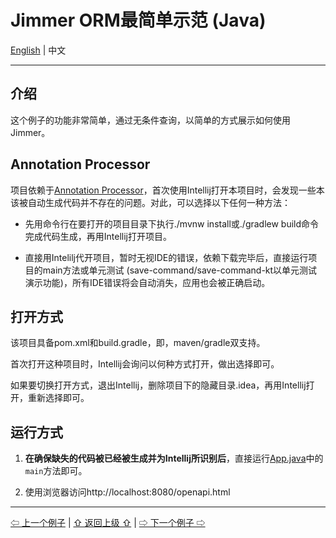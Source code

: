 # Jimmer ORM最简单示范 (Java)

[English](./) | 中文

---

## 介绍

这个例子的功能非常简单，通过无条件查询，以简单的方式展示如何使用Jimmer。

## Annotation Processor

项目依赖于[Annotation Processor](https://www.jetbrains.com/help/idea/annotation-processors-support.html)，首次使用Intellij打开本项目时，会发现一些本该被自动生成代码并不存在的问题。对此，可以选择以下任何一种方法：
 
-   先用命令行在要打开的项目目录下执行./mvnw install或./gradlew build命令完成代码生成，再用Intellij打开项目。
 
-   直接用Intelilj代开项目，暂时无视IDE的错误，依赖下载完毕后，直接运行项目的main方法或单元测试 (save-command/save-command-kt以单元测试演示功能)，所有IDE错误将会自动消失，应用也会被正确启动。

## 打开方式

该项目具备pom.xml和build.gradle，即，maven/gradle双支持。

首次打开这种项目时，Intellij会询问以何种方式打开，做出选择即可。

如果要切换打开方式，退出Intellij，删除项目下的隐藏目录.idea，再用Intellij打开，重新选择即可。

## 运行方式

1. **在确保缺失的代码被已经被生成并为Intellij所识别后**，直接运行[App.java](./src/main/java/org/babyfish/jimmer/example/core/App.java)中的`main`方法即可。

2. 使用浏览器访问http://localhost:8080/openapi.html

---

[⇦ 上一个例子](../jimmer-core/README_zh_CN.md) | [⇧ 返回上级 ⇧](../README_zh_CN.md) | [⇨ 下一个例子 ⇨](../jimmer-sql/README_zh_CN.md)
